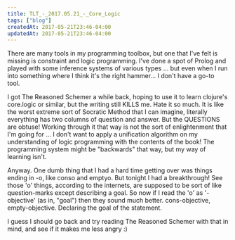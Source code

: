 ```yaml
---
title: TLT_-_2017.05.21_-_Core_Logic
tags: ["blog"]
createdAt: 2017-05-21T23:46-04:00
updatedAt: 2017-05-21T23:46-04:00
---
```


There are many tools in my programming toolbox, but one that I've felt is missing is constraint and logic programming. I've done a spot of Prolog and played with some inference systems of various types ... but even when I run into something where I think it's the right hammer... I don't have a go-to tool.

I got The Reasoned Schemer a while back, hoping to use it to learn clojure's core.logic or similar, but the writing still KILLS me. Hate it so much. It is like the worst extreme sort of Socratic Method that I can imagine, literally everything has two columns of question and answer. But the QUESTIONS are obtuse! Working through it that way is not the sort of enlightenment that I'm going for ... I don't want to apply a unification algorithm on my understanding of logic programming with the contents of the book! The programming system might be "backwards" that way, but my way of learning isn't.

Anyway. One dumb thing that I had a hard time getting over was things ending in -o, like conso and emptyo. But tonight I had a breakthrough! See those 'o' things, according to the internets, are supposed to be sort of like question-marks except describing a goal. So now if I read the 'o' as '-objective' (as in, "goal") then they sound much better. cons-objective, empty-objective. Declaring the goal of the statement.

I guess I should go back and try reading The Reasoned Schemer with that in mind, and see if it makes me less angry :)

